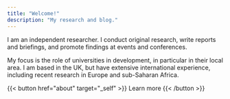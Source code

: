 ```yaml
---
title: "Welcome!"
description: "My research and blog."
---
```


I am an independent researcher. I conduct original research, write reports and briefings, and promote findings at events and conferences.

My focus is the role of universities in development, in particular in their local area. I am based in the UK, but have extensive international experience, including recent research in Europe and sub-Saharan Africa.

{{< button href="about" target="_self" >}}
Learn more
{{< /button >}}